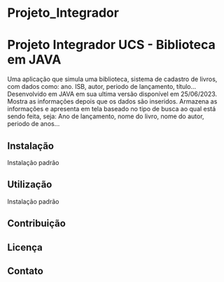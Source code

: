 # Projeto_Integrador

# Projeto Integrador UCS - Biblioteca em JAVA

Uma aplicação que simula uma biblioteca, sistema de cadastro de livros, com dados como: ano. ISB, autor, periodo de lançamento, título...
Desenvolvido em JAVA em sua ultima versão disponível em 25/06/2023. Mostra as informações depois que os dados são inseridos.
Armazena as informações e apresenta em tela baseado no tipo de busca ao qual está sendo feita, seja: Ano de lançamento, nome do livro,
nome do autor, periodo de anos...

## Instalação

Instalação padrão

## Utilização

Instalação padrão

## Contribuição



## Licença


## Contato


